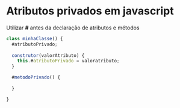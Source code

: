 # Atributos privados em javascript

Utilizar **#** antes da declaração de atributos e métodos

```javascript 
class minhaClasse() {
  #atributoPrivado;
  
  construtor(valorAtributo) {
    this.#atributoPrivado = valoratributo;
  }

  #metodoPrivado() {
  
  } 

}
``` 
